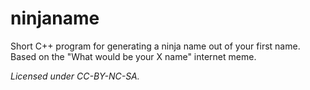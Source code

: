 # ninjaname

Short C++ program for generating a ninja name out of your first name. Based on the "What would be your X name" internet meme.

*Licensed under CC-BY-NC-SA.*
